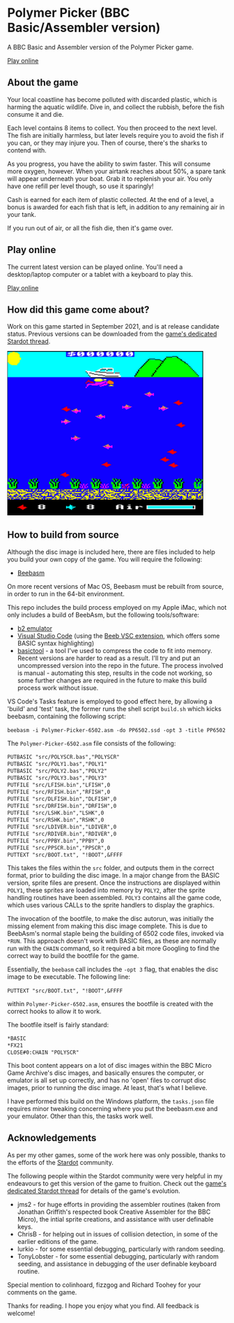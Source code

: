 # Polymer Picker (BBC Basic/Assembler version)
A BBC Basic and Assembler version of the Polymer Picker game.

[Play online](https://bbc.godbolt.org/?disc=https://www.sassquad.net/downloads/polymer-picker/polymer-picker-assembly.ssd&autoboot)

## About the game

Your local coastline has become polluted with discarded plastic, which is harming the aquatic wildlife. Dive in, and collect the rubbish, before the fish consume it and die.

Each level contains 8 items to collect. You then proceed to the next level. The fish are initially harmless, but later levels require you to avoid the fish if you can, or they may injure you. Then of course, there's the sharks to contend with.

As you progress, you have the ability to swim faster. This will consume more oxygen, however. When your airtank reaches about 50%, a spare tank will appear underneath your boat. Grab it to replenish your air. You only have one refill per level though, so use it sparingly!

Cash is earned for each item of plastic collected. At the end of a level, a bonus is awarded for each fish that is left, in addition to any remaining air in your tank.

If you run out of air, or all the fish die, then it's game over.

## Play online

The current latest version can be played online. You'll need a desktop/laptop computer or a tablet with a keyboard to play this.

[Play online](https://bbc.godbolt.org/?disc=https://www.sassquad.net/downloads/polymer-picker/polymer-picker-assembly.ssd&autoboot)

## How did this game come about?

Work on this game started in September 2021, and is at release candidate status. Previous versions can be downloaded from the [game's dedicated Stardot thread](https://stardot.org.uk/forums/viewtopic.php?f=53&t=23615).

<img src="polymer-picker-1.png" alt="Image of Polymer Picker" width="450" />

## How to build from source

Although the disc image is included here, there are files included to help you build your own copy of the game. You will require the following:

* [Beebasm](https://github.com/stardot/beebasm)

On more recent versions of Mac OS, Beebasm must be rebuilt from source, in order to run in the 64-bit environment. 

This repo includes the build process employed on my Apple iMac, which not only includes a build of BeebAsm, but the following tools/software:

* [b2 emulator](https://github.com/tom-seddon/b2)
* [Visual Studio Code](https://github.com/microsoft/vscode) (using the [Beeb VSC extension](https://github.com/simondotm/beeb-vsc), which offers some BASIC syntax highlighting)
* [basictool](https://github.com/ZornsLemma/basictool) - a tool I've used to compress the code to fit into memory. Recent versions are harder to read as a result. I'll try and put an uncompressed version into the repo in the future. The process involved is manual - automating this step, results in the code not working, so some further changes are required in the future to make this build process work without issue.

VS Code's Tasks feature is employed to good effect here, by allowing a 'build' and 'test' task, the former runs the shell script `build.sh` which kicks beebasm, containing the following script:

`beebasm -i Polymer-Picker-6502.asm -do PP6502.ssd -opt 3 -title PP6502`

The `Polymer-Picker-6502.asm` file consists of the following:

```
PUTBASIC "src/POLYSCR.bas","POLYSCR"
PUTBASIC "src/POLY1.bas","POLY1"
PUTBASIC "src/POLY2.bas","POLY2"
PUTBASIC "src/POLY3.bas","POLY3"
PUTFILE "src/LFISH.bin","LFISH",0
PUTFILE "src/RFISH.bin","RFISH",0
PUTFILE "src/DLFISH.bin","DLFISH",0
PUTFILE "src/DRFISH.bin","DRFISH",0
PUTFILE "src/LSHK.bin","LSHK",0
PUTFILE "src/RSHK.bin","RSHK",0
PUTFILE "src/LDIVER.bin","LDIVER",0
PUTFILE "src/RDIVER.bin","RDIVER",0
PUTFILE "src/PPBY.bin","PPBY",0
PUTFILE "src/PPSCR.bin","PPSCR",0
PUTTEXT "src/BOOT.txt", "!BOOT",&FFFF
```

This takes the files within the `src` folder, and outputs them in the correct format, prior to building the disc image. In a major change from the BASIC version, sprite files are present. Once the instructions are displayed within `POLY1`, these sprites are loaded into memory by `POLY2`, after the sprite handling routines have been assembled. `POLY3` contains all the game code, which uses various CALLs to the sprite handlers to display the graphics.

The invocation of the bootfile, to make the disc autorun, was initially the missing element from making this disc image complete. This is due to BeebAsm's normal staple being the building of 6502 code files, invoked via `*RUN`. This approach doesn't work with BASIC files, as these are normally run with the `CHAIN` command, so it required a bit more Googling to find the correct way to build the bootfile for the game. 

Essentially, the `beebasm` call includes the `-opt 3` flag, that enables the disc image to be executable. The following line:

`PUTTEXT "src/BOOT.txt", "!BOOT",&FFFF`

within `Polymer-Picker-6502.asm`, ensures the bootfile is created with the correct hooks to allow it to work.

The bootfile itself is fairly standard:

```
*BASIC
*FX21
CLOSE#0:CHAIN "POLYSCR"
```

This boot content appears on a lot of disc images within the BBC Micro Game Archive's disc images, and basically ensures the computer, or emulator is all set up correctly, and has no 'open' files to corrupt disc images, prior to running the disc image. At least, that's what I believe.

I have performed this build on the Windows platform, the `tasks.json` file requires minor tweaking concerning where you put the beebasm.exe and your emulator. Other than this, the tasks work well.

## Acknowledgements

As per my other games, some of the work here was only possible, thanks to the efforts of the [Stardot](https://www.stardot.org.uk) community.

The following people within the Stardot community were very helpful in my endeavours to get this version of the game to fruition. Check out the [game's dedicated Stardot thread](https://stardot.org.uk/forums/viewtopic.php?f=53&t=23615) for details of the game's evolution.

* jms2 - for huge efforts in providing the assembler routines (taken from Jonathan Griffith's respected book Creative Assembler for the BBC Micro), the intial sprite creations, and assistance with user definable keys.
* ChrisB - for helping out in issues of collision detection, in some of the earlier editions of the game.
* lurkio - for some essential debugging, particularly with random seeding.
* TonyLobster - for some essential debugging, particularly with random seeding, and assistance in debugging of the user definable keyboard routine.

Special mention to colinhoard, fizzgog and Richard Toohey for your comments on the game.

Thanks for reading. I hope you enjoy what you find. All feedback is welcome!
